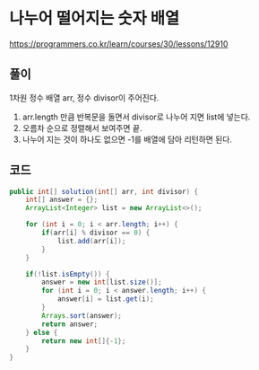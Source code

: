 # 나누어 떨어지는 숫자 배열

https://programmers.co.kr/learn/courses/30/lessons/12910

## 풀이

1차원 정수 배열 arr, 정수 divisor이 주어진다.

1. arr.length 만큼 반복문을 돌면서 divisor로 나누어 지면 list에 넣는다.
2. 오름차 순으로 정렬해서 보여주면 끝.
3. 나누어 지는 것이 하나도 없으면 -1를 배열에 담아 리턴하면 된다.

## 코드

```java
public int[] solution(int[] arr, int divisor) {
    int[] answer = {};
    ArrayList<Integer> list = new ArrayList<>();

    for (int i = 0; i < arr.length; i++) {
        if(arr[i] % divisor == 0) {
            list.add(arr[i]);
        }
    }

    if(!list.isEmpty()) {
        answer = new int[list.size()];
        for (int i = 0; i < answer.length; i++) {
            answer[i] = list.get(i);
        }
        Arrays.sort(answer);
        return answer;
    } else {
        return new int[]{-1};
    }
}
```